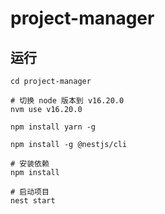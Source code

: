# project-manager
## 运行
```shell
cd project-manager

# 切换 node 版本到 v16.20.0
nvm use v16.20.0

npm install yarn -g

npm install -g @nestjs/cli

# 安装依赖
npm install

# 启动项目
nest start
```